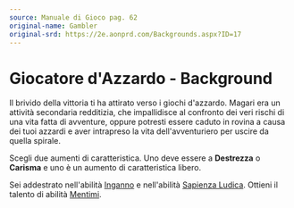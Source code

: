 ```yaml
---
source: Manuale di Gioco pag. 62
original-name: Gambler
original-srd: https://2e.aonprd.com/Backgrounds.aspx?ID=17
---
```


# Giocatore d'Azzardo - Background

Il brivido della vittoria ti ha attirato verso i giochi d'azzardo. Magari era un
attività secondaria redditizia, che impallidisce al confronto dei veri rischi di
una vita fatta di avventure, oppure potresti essere caduto in rovina a causa dei
tuoi azzardi e aver intrapreso la vita dell'avventuriero per uscire da quella
spirale.

Scegli due aumenti di caratteristica. Uno deve essere a **Destrezza** o
**Carisma** e uno è un aumento di caratteristica libero.

Sei addestrato nell'abilità [Inganno](/abilita/inganno) e nell'abilità
[Sapienza Ludica](/abilita/sapienza). Ottieni il talento di abilità
[Mentimi](/talenti/generici/mentimi).

